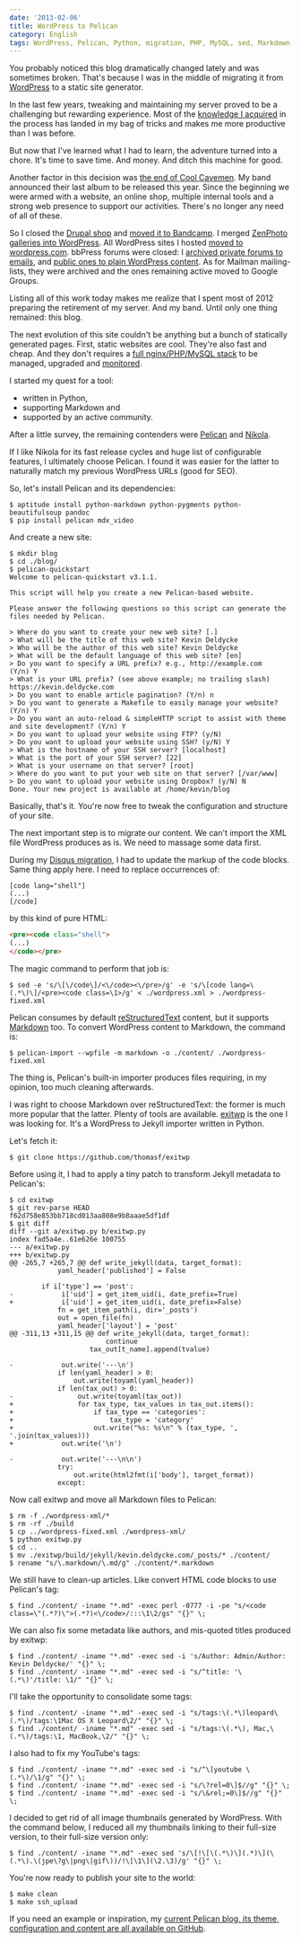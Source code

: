 ```yaml
---
date: '2013-02-06'
title: WordPress to Pelican
category: English
tags: WordPress, Pelican, Python, migration, PHP, MySQL, sed, Markdown, reStructuredText, ZenPhoto, Cool Cavemen, Regular expression
---
```


You probably noticed this blog dramatically changed lately and was sometimes
broken. That's because I was in the middle of migrating it from
[WordPress](https://wordpress.org) to a static site generator.

In the last few years, tweaking and maintaining my server proved to be a
challenging but rewarding experience. Most of the [knowledge I
acquired]({tag}debian) in the process has landed in
my bag of tricks and makes me more productive than I was before.

But now that I've learned what I had to learn, the adventure turned into a
chore. It's time to save time. And money. And ditch this machine for good.

Another factor in this decision was [the end of Cool
Cavemen](https://coolcavemen.com/2012/12/22/cool-cavemen-the-end/). My band
announced their last album to be released this year. Since the beginning we
were armed with a website, an online shop, multiple internal tools and a strong
web presence to support our activities. There's no longer any need of all of
these.

So I closed the [Drupal
shop]({filename}/2011/chose-ubercart-magento-oscommerce.md)
and [moved it to
Bandcamp](https://coolcavemen.com/2012/05/27/cool-cavemen-bandcamp-baisse-prix/).
I merged [ZenPhoto galleries into
WordPress]({filename}/2012/zenphoto-wordpress-migration.md).
All WordPress sites I hosted [moved to
wordpress.com](https://en.support.wordpress.com/moving-a-blog/#moving-from-wordpress-org).
bbPress forums were closed: I [archived private forums to
emails]({filename}/2012/converting-bbpress-forum-mailbox-archive.md),
and [public ones to plain WordPress
content]({filename}/2012/transfer-bbpress-to-plain-wordpress.md).
As for Mailman mailing-lists, they were archived and the ones remaining active
moved to Google Groups.

Listing all of this work today makes me realize that I spent most of 2012
preparing the retirement of my server. And my band. Until only one thing
remained: this blog.

The next evolution of this site couldn't be anything but a bunch of statically
generated pages. First, static websites are cool. They're also fast and cheap.
And they don't requires a [full nginx/PHP/MySQL
stack]({filename}/2011/nginx-php-fpm-mysql-debian-squeeze-server.md)
to be managed, upgraded and
[monitored]({filename}/2011/munin-monitor-debian-squeeze-server.md).

I started my quest for a tool:

- written in Python,
- supporting Markdown and
- supported by an active community.

After a little survey, the remaining contenders were
[Pelican](https://getpelican.com) and [Nikola](https://nikola.ralsina.com.ar).

If I like Nikola for its fast release cycles and huge list of configurable
features, I ultimately choose Pelican. I found it was easier for the latter to
naturally match my previous WordPress URLs (good for SEO).

So, let's install Pelican and its dependencies:

```shell-session
$ aptitude install python-markdown python-pygments python-beautifulsoup pandoc
$ pip install pelican mdx_video
```

And create a new site:

```shell-session
$ mkdir blog
$ cd ./blog/
$ pelican-quickstart
Welcome to pelican-quickstart v3.1.1.

This script will help you create a new Pelican-based website.

Please answer the following questions so this script can generate the files needed by Pelican.

> Where do you want to create your new web site? [.]
> What will be the title of this web site? Kevin Deldycke
> Who will be the author of this web site? Kevin Deldycke
> What will be the default language of this web site? [en]
> Do you want to specify a URL prefix? e.g., http://example.com   (Y/n) Y
> What is your URL prefix? (see above example; no trailing slash) https://kevin.deldycke.com
> Do you want to enable article pagination? (Y/n) n
> Do you want to generate a Makefile to easily manage your website? (Y/n) Y
> Do you want an auto-reload & simpleHTTP script to assist with theme and site development? (Y/n) Y
> Do you want to upload your website using FTP? (y/N)
> Do you want to upload your website using SSH? (y/N) Y
> What is the hostname of your SSH server? [localhost]
> What is the port of your SSH server? [22]
> What is your username on that server? [root]
> Where do you want to put your web site on that server? [/var/www]
> Do you want to upload your website using Dropbox? (y/N) N
Done. Your new project is available at /home/kevin/blog
```

Basically, that's it. You're now free to tweak the configuration and structure
of your site.

The next important step is to migrate our content. We can't import the XML file
WordPress produces as is. We need to massage some data first.

During my [Disqus
migration]({filename}/2013/wordpress-disqus-migration.md), I
had to update the markup of the code blocks. Same thing apply here. I need to
replace occurrences of:

```bbcode
[code lang="shell"]
(...)
[/code]
```

by this kind of pure HTML:

```html
<pre><code class="shell">
(...)
</code></pre>

```

The magic command to perform that job is:

```shell-session
$ sed -e 's/\[\/code\]/<\/code><\/pre>/g' -e 's/\[code lang=\(.*\)\]/<pre><code class=\1>/g' < ./wordpress.xml > ./wordpress-fixed.xml
```

Pelican consumes by default
[reStructuredText](https://en.wikipedia.org/wiki/ReStructuredText) content, but
it supports [Markdown](https://en.wikipedia.org/wiki/Markdown) too. To convert
WordPress content to Markdown, the command is:

```shell-session
$ pelican-import --wpfile -m markdown -o ./content/ ./wordpress-fixed.xml
```

The thing is, Pelican's built-in importer produces files requiring, in my
opinion, too much cleaning afterwards.

I was right to choose Markdown over reStructuredText: the former is much more
popular that the latter. Plenty of tools are available.
[exitwp](https://github.com/thomasf/exitwp) is the one I was looking for. It's
a WordPress to Jekyll importer written in Python.

Let's fetch it:

```shell-session
$ git clone https://github.com/thomasf/exitwp
```

Before using it, I had to apply a tiny patch to transform Jekyll metadata to
Pelican's:

```shell-session
$ cd exitwp
$ git rev-parse HEAD
f62d758e853bb718cd013aa808e9b8aaae5df1df
$ git diff
diff --git a/exitwp.py b/exitwp.py
index fad5a4e..61e626e 100755
--- a/exitwp.py
+++ b/exitwp.py
@@ -265,7 +265,7 @@ def write_jekyll(data, target_format):
            yaml_header['published'] = False

        if i['type'] == 'post':
-            i['uid'] = get_item_uid(i, date_prefix=True)
+            i['uid'] = get_item_uid(i, date_prefix=False)
            fn = get_item_path(i, dir='_posts')
            out = open_file(fn)
            yaml_header['layout'] = 'post'
@@ -311,13 +311,15 @@ def write_jekyll(data, target_format):
                        continue
                    tax_out[t_name].append(tvalue)

-            out.write('---\n')
            if len(yaml_header) > 0:
                out.write(toyaml(yaml_header))
            if len(tax_out) > 0:
-                out.write(toyaml(tax_out))
+                for tax_type, tax_values in tax_out.items():
+                    if tax_type == 'categories':
+                        tax_type = 'category'
+                    out.write("%s: %s\n" % (tax_type, ', '.join(tax_values)))
+            out.write('\n')

-            out.write('---\n\n')
            try:
                out.write(html2fmt(i['body'], target_format))
            except:
```

Now call exitwp and move all Markdown files to Pelican:

```shell-session
$ rm -f ./wordpress-xml/*
$ rm -rf ./build
$ cp ../wordpress-fixed.xml ./wordpress-xml/
$ python exitwp.py
$ cd ..
$ mv ./exitwp/build/jekyll/kevin.deldycke.com/_posts/* ./content/
$ rename "s/\.markdown/\.md/g" ./content/*.markdown
```

We still have to clean-up articles. Like convert HTML code blocks to use
Pelican's tag:

```shell-session
$ find ./content/ -iname "*.md" -exec perl -0777 -i -pe "s/<code class=\"(.*?)\">(.*?)<\/code>/:::\1\2/gs" "{}" \;
```

We can also fix some metadata like authors, and mis-quoted titles produced by
exitwp:

```shell-session
$ find ./content/ -iname "*.md" -exec sed -i 's/Author: Admin/Author: Kevin Deldycke/' "{}" \;
$ find ./content/ -iname "*.md" -exec sed -i "s/^title: '\(.*\)'/title: \1/" "{}" \;
```

I'll take the opportunity to consolidate some tags:

```shell-session
$ find ./content/ -iname "*.md" -exec sed -i "s/tags:\(.*\)leopard\(.*\)/tags:\1Mac OS X Leopard\2/" "{}" \;
$ find ./content/ -iname "*.md" -exec sed -i "s/tags:\(.*\), Mac,\(.*\)/tags:\1, MacBook,\2/" "{}" \;
```

I also had to fix my YouTube's tags:

```shell-session
$ find ./content/ -iname "*.md" -exec sed -i "s/^\[youtube \(.*\)/\1/g" "{}" \;
$ find ./content/ -iname "*.md" -exec sed -i "s/\?rel=0\]$//g" "{}" \;
$ find ./content/ -iname "*.md" -exec sed -i "s/\&rel;=0\]$//g" "{}" \;
```

I decided to get rid of all image thumbnails generated by WordPress. With the
command below, I reduced all my thumbnails linking to their full-size version,
to their full-size version only:

```shell-session
$ find ./content/ -iname "*.md" -exec sed 's/\[!\[\(.*\)\](.*)\](\(.*\).\(jpe\?g\|png\|gif\))/!\[\1\](\2.\3)/g' "{}" \;
```

You're now ready to publish your site to the world:

```shell-session
$ make clean
$ make ssh_upload
```

If you need an example or inspiration, my [current Pelican blog, its theme,
configuration and content are all available on
GitHub](https://github.com/kdeldycke/kevin-deldycke-blog).
